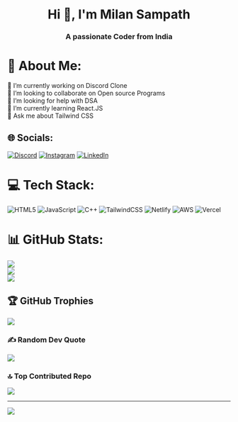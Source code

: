 <h1 align="center">Hi 👋, I'm Milan Sampath</h1>
<h3 align="center">A passionate Coder from India</h3>

# 💫 About Me:
🔭 I’m currently working on Discord Clone<br>👯 I’m looking to collaborate on Open source Programs<br>🤝 I’m looking for help with DSA<br>🌱 I’m currently learning React.JS<br>💬 Ask me about Tailwind CSS<br>


## 🌐 Socials:
[![Discord](https://img.shields.io/badge/Discord-%237289DA.svg?logo=discord&logoColor=white)](https://discord.gg/milan.fr) [![Instagram](https://img.shields.io/badge/Instagram-%23E4405F.svg?logo=Instagram&logoColor=white)](https://instagram.com/milxn_18) [![LinkedIn](https://img.shields.io/badge/LinkedIn-%230077B5.svg?logo=linkedin&logoColor=white)]([https://linkedin.com/in/MilanSampath](https://www.linkedin.com/in/milan-sampath-0a95b72a7/)) 

# 💻 Tech Stack:
![HTML5](https://img.shields.io/badge/html5-%23E34F26.svg?style=for-the-badge&logo=html5&logoColor=white) ![JavaScript](https://img.shields.io/badge/javascript-%23323330.svg?style=for-the-badge&logo=javascript&logoColor=%23F7DF1E) ![C++](https://img.shields.io/badge/c++-%2300599C.svg?style=for-the-badge&logo=c%2B%2B&logoColor=white) ![TailwindCSS](https://img.shields.io/badge/tailwindcss-%2338B2AC.svg?style=for-the-badge&logo=tailwind-css&logoColor=white) ![Netlify](https://img.shields.io/badge/netlify-%23000000.svg?style=for-the-badge&logo=netlify&logoColor=#00C7B7) ![AWS](https://img.shields.io/badge/AWS-%23FF9900.svg?style=for-the-badge&logo=amazon-aws&logoColor=white) ![Vercel](https://img.shields.io/badge/vercel-%23000000.svg?style=for-the-badge&logo=vercel&logoColor=white)
# 📊 GitHub Stats:
![](https://github-readme-stats.vercel.app/api?username=CodewMilan&theme=react&hide_border=false&include_all_commits=true&count_private=true)<br/>
![](https://github-readme-streak-stats.herokuapp.com/?user=CodewMilan&theme=react&hide_border=false)<br/>
![](https://github-readme-stats.vercel.app/api/top-langs/?username=CodewMilan&theme=react&hide_border=false&include_all_commits=true&count_private=true&layout=compact)

## 🏆 GitHub Trophies
![](https://github-profile-trophy.vercel.app/?username=CodewMilan&theme=onedark&no-frame=true&no-bg=true&margin-w=4)

### ✍️ Random Dev Quote
![](https://quotes-github-readme.vercel.app/api?type=vetical&theme=dark)

### 🔝 Top Contributed Repo
![](https://github-contributor-stats.vercel.app/api?username=CodewMilan&limit=5&theme=dark&combine_all_yearly_contributions=true)

---
[![](https://visitcount.itsvg.in/api?id=CodewMilan&icon=3&color=12)](https://visitcount.itsvg.in)

<!-- Proudly created with GPRM ( https://gprm.itsvg.in ) -->
